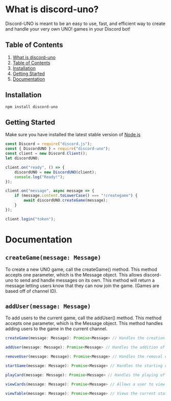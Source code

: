 # What is discord-uno?
Discord-UNO is meant to be an easy to use, fast, and efficient way to create and handle your very own UNO! games in your Discord bot!
## Table of Contents
1. [What is discord-uno](https://github.com/Maxisthemoose/discord-uno#what-is-discord-uno)
2. [Table of Contents](https://github.com/Maxisthemoose/discord-uno#table-of-contents)
3. [Installation](https://github.com/Maxisthemoose/discord-uno#installation)
4. [Getting Started](https://github.com/Maxisthemoose/discord-uno#getting-started)
5. [Documentation](https://github.com/Maxisthemoose/discord-uno#documentation)
## Installation
```
npm install discord-uno
```
## Getting Started
Make sure you have installed the latest stable version of [Node.js](https://nodejs.org/en/)
```js
const Discord = require("discord.js");
const { DiscordUNO } = require("discord-uno");
const client = new Discord.Client();
let discordUNO;

client.on("ready", () => {
    discordUNO = new DiscordUNO(client);
    console.log("Ready!");
});

client.on("message", async message => {
    if (message.content.toLowerCase() === "!creategame") {
        await discordUNO.createGame(message);
    }
});

client.login("token");
```

# Documentation
## `createGame(message: Message)`

To create a new UNO game, call the createGame() method. This method accepts one parameter, which is the Message object. This allows discord-uno to send and handle messages on its own. This method will return a message letting users know that they can now join the game. (Games are based off of channel ID).

## `addUser(message: Message)`

To add users to the current game, call the addUser() method. This method accepts one parameter, which is the Message object. This method handles adding users to the game in the current channel.



```js
createGame(message: Message): Promise<Message> // Handles the creation of the game and returns a message to let users know.

addUser(message: Message): Promise<Message> // Handles the addition of a new user and returns a message. If the game reaches 10 users, it will automatically start.

removeUser(message: Message): Promise<Message> // Handles the removal of a user and returns a message.

startGame(message: Message): Promise<Message> // Handles the starting of a game, DM's the users their cards and initializes the game state.

playCard(message: Message): Promise<Message> // Handles the playing of a card and returns a message dependent on if the card was special or not.

viewCards(message: Message): Promise<Message> // Allows a user to view their own cards.

viewTable(message: Message): Promise<Message> // Views the current state of the game, all users and their hand count, rotation, and whos turn it is.
```